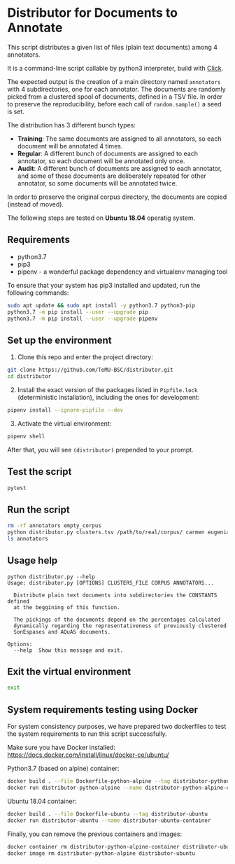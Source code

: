 # Distributor for Documents to Annotate

This script distributes a given list of files (plain text documents) among 4
annotators.

It is a command-line script callable by python3 interpreter, build with
[Click](https://click.palletsprojects.com/en/7.x/).

The expected output is the creation of a main directory named `annotators` with
4 subdirectories, one for each annotator. The documents are randomly picked
from a clustered spool of documents, defined in a TSV file. In order to
preserve the reproducibility, before each call of `random.sample()` a seed is
set.

The distribution has 3 different bunch types:
- **Training**: The same documents are assigned to all annotators, so each
document will be annotated 4 times.
- **Regular**: A different bunch of documents are assigned to each annotator,
so each document will be annotated only once.
- **Audit**: A different bunch of documents are assigned to each annotator,
and some of these documents are deliberately repeated for other annotator, so
some documents will be annotated twice.

In order to preserve the original corpus directory, the documents are copied
(instead of moved).

The following steps are tested on **Ubuntu 18.04** operatig system.

## Requirements

- python3.7
- pip3
- pipenv - a wonderful package dependency and virtualenv managing tool

To ensure that your system has pip3 installed and updated, run the following commands:
```bash
sudo apt update && sudo apt install -y python3.7 python3-pip
python3.7 -m pip install --user --upgrade pip
python3.7 -m pip install --user --upgrade pipenv
```

## Set up the environment

1. Clone this repo and enter the project directory:
```bash
git clone https://github.com/TeMU-BSC/distributor.git
cd distributor
```

2. Install the exact version of the packages listed in `Pipfile.lock`
(deterministic installation), including the ones for development:
```bash
pipenv install --ignore-pipfile --dev
```

3. Activate the virtual environment:
```bash
pipenv shell
```

After that, you will see `(distributor)` prepended to your prompt.

## Test the script
```bash
pytest
```

## Run the script
```bash
rm -rf annotators empty_corpus
python distributor.py clusters.tsv /path/to/real/corpus/ carmen eugenia isabel victoria
ls annotators
```

## Usage help
```
python distributor.py --help
Usage: distributor.py [OPTIONS] CLUSTERS_FILE CORPUS ANNOTATORS...

  Distribute plain text documents into subdirectories the CONSTANTS defined
  at the beggining of this function.

  The pickings of the documents depend on the percentages calculated
  dynamically regarding the representativeness of previously clustered
  SonEspases and AQuAS documents.

Options:
  --help  Show this message and exit.
```

## Exit the virtual environment
```bash
exit
```

## System requirements testing using Docker

For system consistency purposes, we have prepared two dockerfiles to test the system requirements to run this script successfully.

Make sure you have Docker installed: https://docs.docker.com/install/linux/docker-ce/ubuntu/

Python3.7 (based on alpine) container:
```bash
docker build . --file Dockerfile-python-alpine --tag distributor-python-alpine
docker run distributor-python-alpine --name distributor-python-alpine-container
```

Ubuntu 18.04 container:
```bash
docker build . --file Dockerfile-ubuntu --tag distributor-ubuntu
docker run distributor-ubuntu --name distributor-ubuntu-container
```

Finally, you can remove the previous containers and images:
```bash
docker container rm distributor-python-alpine-container distributor-ubuntu-container 
docker image rm distributor-python-alpine distributor-ubuntu
```
